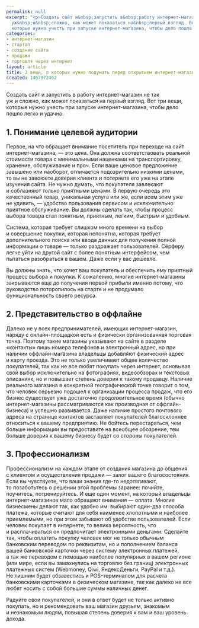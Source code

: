 ```yaml
---
permalink: null
excerpt: "<p>Создать сайт и&nbsp;запустить в&nbsp;работу интернет-магазин не&nbsp;так
  уж&nbsp;и&nbsp;сложно, как может показаться на&nbsp;первый взгляд. Вот три вещи,
  которые нужно учесть при запуске интернет-магазина, чтобы дело пошло легко и&nbsp;удачно.</p>"
categories:
- интернет-магазин
- стартап
- создание сайта
- продажи
- торговля через интернет
layout: article
title: 3 вещи, о которых нужно подумать перед открытием интернет-магазина
created: 1467972462
---
```

<p>Создать сайт и&nbsp;запустить в&nbsp;работу интернет-магазин не&nbsp;так уж&nbsp;и&nbsp;сложно, как может показаться на&nbsp;первый взгляд. Вот три вещи, которые нужно учесть при запуске интернет-магазина, чтобы дело пошло легко и&nbsp;удачно.</p>
<h2>1. Понимание целевой аудитории</h2>
<p>Первое, на&nbsp;что обращает внимание посетитель при переходе на&nbsp;сайт интернет-магазина,&nbsp;— это цена. Она должна соответствовать реальной стоимости товара с&nbsp;минимальными наценками на&nbsp;транспортировку, хранение, обслуживание и&nbsp;проч. Если ваше ценовое предложение завышено или наоборот, отличается подозрительно низкими ценами, то&nbsp;вы&nbsp;не&nbsp;завоюете доверия клиента и&nbsp;потеряете его уже на&nbsp;этапе изучения сайта. Не&nbsp;нужно думать, что покупателя завлекают и&nbsp;соблазняют только приятными ценами. В&nbsp;первую очередь это качественный товар, уникальная услуга или&nbsp;же, если всем этим уже не&nbsp;удивить,&nbsp;— удобство пользования сервисом и&nbsp;исключительно приятное обслуживание. Вы&nbsp;должны сделать так, чтобы процесс выбора товара стал понятным, приятным, легким, быстрым и&nbsp;удобным.</p>
<p>Система, которая требует слишком много времени на&nbsp;выбор и&nbsp;совершение покупки, которая непонятна, которая требует дополнительного поиска или ввода данных для получения полной информации о&nbsp;товаре&nbsp;— только раздражает пользователей. Сёрферу легче уйти на&nbsp;другой сайт с&nbsp;более понятным интерфейсом, чем пытаться разобраться в&nbsp;вашем. Даже если у&nbsp;вас дешевле.</p>
<p>Вы&nbsp;должны знать, что хочет ваш покупатель и&nbsp;обеспечить ему приятный процесс выбора и&nbsp;покупки. К&nbsp;сожалению, многие интернет-магазины закрываются еще до&nbsp;получения первой прибыли именно потому, что руководство поторопилось на&nbsp;старте и&nbsp;не&nbsp;продумало функциональность своего ресурса.</p>
<h2>2. Представительство в&nbsp;оффлайне</h2>
<p>Далеко не&nbsp;у&nbsp;всех предпринимателей, имеющих интернет-магазин, наряду с&nbsp;онлайн-площадкой есть и&nbsp;физически организованная торговая точка. Поэтому такие магазины указывают на&nbsp;сайте в&nbsp;разделе «контакты» лишь номера телефонов и&nbsp;электронный адрес, но&nbsp;при наличии оффлайн-магазина владельцы добавляют физический адрес и&nbsp;карту проезда. Это не&nbsp;только увеличивает общее количество покупателей, так как не&nbsp;все любят покупать через интернет, основывая свой выбор исключительно на&nbsp;фотографиях, видеообзорах и&nbsp;текстовых описаниях, но&nbsp;и&nbsp;повышает степень доверия к&nbsp;такому продавцу. Наличие реального магазина в&nbsp;конкретной географической точке говорит о&nbsp;том, что человек серьезно подошел к&nbsp;организации процесса продаж, что его бизнес существует уже достаточно продолжительное время (обычно интернет-магазины рассматриваются как производная от&nbsp;оффлайн-бизнеса) и&nbsp;успешно развивается. Даже наличие простого почтового адреса на&nbsp;странице контактов заставляет покупателей благосклоннее относиться к&nbsp;вашему предприятию. Не&nbsp;бойтесь перестараться, чем больше информации вы&nbsp;предоставите на&nbsp;всеобщее обозрение, тем больше доверия к&nbsp;вашему бизнесу будет со&nbsp;стороны покупателей. </p>
<h2>3. Профессионализм</h2>
<p>Профессионализм на&nbsp;каждом этапе от&nbsp;создания магазина до&nbsp;общения с&nbsp;клиентом и&nbsp;осуществления продажи&nbsp;— залог вашего благосостояния. Если вы&nbsp;чувствуете, что ваши знания где-то недотягивают, то&nbsp;позаботьтесь о&nbsp;решении этой проблемы заранее: почийте, поучитесь, потренируйтесь. И&nbsp;еще один момент, на&nbsp;который владельцы интернет-магазинов мало обращают внимания&nbsp;— оплата. Многие бизнесмены делают так, как удобно&nbsp;им: выбирают один-два способа платежа, которые считают для себя наименее хлопотными и&nbsp;наиболее приемлемыми, но&nbsp;при этом забывают об&nbsp;удобстве пользователей. Если человек покупает в&nbsp;интернете, то&nbsp;велика вероятность, что и&nbsp;расплачиваться он&nbsp;предпочитает электронными деньгами. Сделайте так, чтобы оплатить покупку человек мог не&nbsp;только обычным банковским переводом по&nbsp;реквизитам, но&nbsp;и&nbsp;пополнением баланса вашей банковской карточки через систему электронных платежей, а&nbsp;так&nbsp;же переводом с&nbsp;помощью наиболее популярных в&nbsp;вашем регионе (или мире, если вы&nbsp;замахнулись на&nbsp;торговлю без границ) электронных платежных систем (Webmoney, Qiwi, ЯндексДеньги, PayPal и&nbsp;т.д.). Не&nbsp;лишним будет обзавестись и&nbsp;POS-терминалом для расчета банковскими карточками в&nbsp;физическом магазине, так как далеко не&nbsp;все любят носить с&nbsp;собой большие суммы наличных денег.</p>
<p>Радуйте свои покупателей, и&nbsp;они в&nbsp;ответ будет не&nbsp;только активно покупать, но&nbsp;и&nbsp;рекомендовать ваш магазин друзьям, знакомым и&nbsp;незнакомым людям, повышая степень доверия к&nbsp;вам и&nbsp;ваш уровень дохода.</p>
